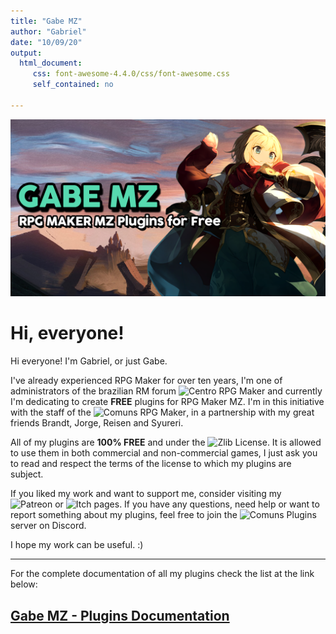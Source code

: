 ```yaml
---
title: "Gabe MZ"
author: "Gabriel"
date: "10/09/20"
output: 
  html_document:
     css: font-awesome-4.4.0/css/font-awesome.css
     self_contained: no

---
```

![Main Thumb](images/MainThumb.PNG)

# Hi, everyone!

Hi everyone! I'm Gabriel, or just Gabe. 

I've already experienced RPG Maker for over ten years, I'm one of administrators of the brazilian RM forum ![Centro RPG Maker](https://centrorpg.com/) and currently I'm dedicating to create **FREE** plugins for RPG Maker MZ. I'm in this initiative with the staff of the ![Comuns RPG Maker](https://comuns-rpgmaker.github.io), in a partnership with my great friends Brandt, Jorge, Reisen and Syureri.

All of my plugins are **100% FREE** and under the ![Zlib License](https://github.com/comuns-rpgmaker/GabeMZ/blob/master/LICENSE). It is allowed to use them in both commercial and non-commercial games, I just ask you to read and respect the terms of the license to which my plugins are subject.

If you liked my work and want to support me, consider visiting my ![Patreon](https://www.patreon.com/gabriel_nfd) or ![Itch](https://dromarch.itch.io/) pages. If you have any questions, need help or want to report something about my plugins, feel free to join the ![Comuns Plugins](https://discord.gg/GG85QRz) server on Discord.

I hope my work can be useful. :)

***

For the complete documentation of all my plugins check the list at the link below:
## [Gabe MZ - Plugins Documentation](Plugins)